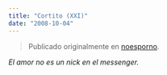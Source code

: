 ```yaml
---
title: "Cortito (XXI)"
date: "2008-10-04"
---
```


> Publicado originalmente en [noesporno](/noesporno).

_El amor no es un nick en el messenger._